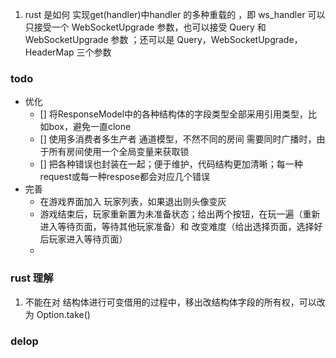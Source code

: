 1. rust 是如何 实现get(handler)中handler 的多种重载的 ，即 ws_handler 可以只接受一个 WebSocketUpgrade 参数，也可以接受 Query 和 WebSocketUpgrade 参数 ；还可以是 Query，WebSocketUpgrade，HeaderMap 三个参数
   
### todo
- 优化
  - [] 将ResponseModel中的各种结构体的字段类型全部采用引用类型，比如box，避免一直clone
  - [] 使用多消费者多生产者 通道模型，不然不同的房间 需要同时广播时，由于所有房间使用一个全局变量来获取锁
  - [] 把各种错误也封装在一起；便于维护，代码结构更加清晰；每一种request或每一种respose都会对应几个错误
- 完善
  - 在游戏界面加入  玩家列表，如果退出则头像变灰
  - 游戏结束后，玩家重新置为未准备状态；给出两个按钮，在玩一遍（重新进入等待页面，等待其他玩家准备）和 改变难度（给出选择页面，选择好后玩家进入等待页面）
  - 

### rust 理解
1. 不能在对 结构体进行可变借用的过程中，移出改结构体字段的所有权，可以改为 Option.take()


### delop